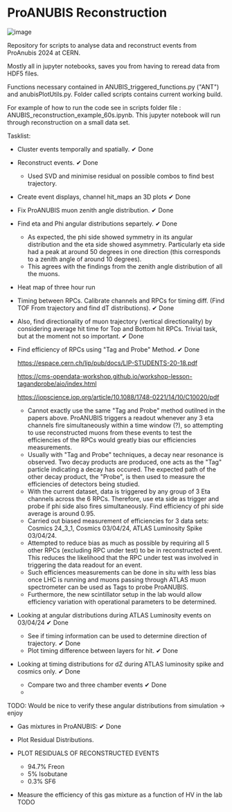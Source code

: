 # ProANUBIS Reconstruction

![image](https://github.com/PatrickC12/ProAnubisReconstruction/assets/123903514/06402d57-ecf8-4095-9aa8-93e6ff16fdb6)

Repository for scripts to analyse data and reconstruct events from ProAnubis 2024 at CERN.

Mostly all in jupyter notebooks, saves you from having to reread data from HDF5 files.

Functions necessary contained in ANUBIS_triggered_functions.py ("ANT") and anubisPlotUtils.py. Folder called scripts contains current working build.

For example of how to run the code see in scripts folder file : ANUBIS_reconstruction_example_60s.ipynb. This jupyter notebook will run through reconstruction on a small data set.

Tasklist:

- Cluster events temporally and spatially. ✔ Done
  
- Reconstruct events. ✔ Done
    - Used SVD and minimise residual on possible combos to find best trajectory.
 
- Create event displays, channel hit_maps an 3D plots ✔ Done

- Fix ProANUBIS muon zenith angle distribution. ✔ Done

- Find eta and Phi angular distributions separtely. ✔ Done
  - As expected, the phi side showed symmetry in its angular distribution and the eta side showed asymmetry. Particularly eta side had a peak at around 50 degrees in one direction (this corresponds to a zenith angle of around 10 degrees).
  - This agrees with the findings from the zenith angle distribution of all the muons.
  
-  Heat map of three hour run

-  Timing between RPCs. Calibrate channels and RPCs for timing diff. (Find TOF From trajectory and find dT distributions). ✔ Done
-  Also, find directionality of muon trajectory (vertical directionality) by considering average hit time for Top and Bottom hit RPCs. Trivial task, but at the moment not so important. ✔ Done
  
-  Find efficiency of RPCs using "Tag and Probe" Method. ✔ Done
  
   https://espace.cern.ch/lip/pub/docs/LIP-STUDENTS-20-18.pdf
   
   https://cms-opendata-workshop.github.io/workshop-lesson-tagandprobe/aio/index.html

   https://iopscience.iop.org/article/10.1088/1748-0221/14/10/C10020/pdf

     - Cannot exactly use the same "Tag and Probe" method outilned in the papers above. ProANUBIS triggers a readout whenever any 3 eta channels fire simultaneously within a time window (?), so attempting to use reconstructed muons from these events to test the efficiencies of the RPCs would greatly bias our efficiencies measurements.
     - Usually with "Tag and Probe" techniques, a decay near resonance is observed. Two decay products are produced, one acts as the "Tag" particle indicating a decay has occured. The expected path of the other decay product, the "Probe", is then used to measure the efficiencies of detectors being studied.
     - With the current dataset, data is triggered by any group of 3 Eta channels across the 6 RPCs. Therefore, use eta side as trigger and probe if phi side also fires simultaneously. Find efficiency of phi side average is around 0.95.
     - Carried out biased measurement of efficiencies for 3 data sets: Cosmics 24_3_1, Cosmics 03/04/24, ATLAS Luminosity Spike 03/04/24.
     - Attempted to reduce bias as much as possible by requiring all 5 other RPCs (excluding RPC under test) to be in reconstructed event. This reduces the likelihood that the RPC under test was involved in triggering the data readout for an event. 
     - Such efficiences measurements can be done in situ with less bias once LHC is running and muons passing through ATLAS muon spectrometer can be used as Tags to probe ProANUBIS.
     - Furthermore, the new scintillator setup in the lab would allow efficiency variation with operational parameters to be determined.
   
- Looking at angular distributions during ATLAS Luminosity events on 03/04/24 ✔ Done
     - See if timing information can be used to determine direction of trajectory.  ✔ Done
     - Plot timing difference between layers for hit. ✔ Done
 
- Looking at timing distributions for dZ during ATLAS luminosity spike and cosmics only. ✔ Done
    - Compare two and three chamber events ✔ Done
    - 
TODO: Would be nice to verify these angular distributions from simulation -> enjoy

- Gas mixtures in ProANUBIS: ✔ Done

- Plot Residual Distributions. 

- PLOT RESIDUALS OF RECONSTRUCTED EVENTS
    - 94.7% Freon
    - 5% Isobutane
    - 0.3% SF6
 
- Measure the efficiency of this gas mixture as a function of HV in the lab TODO
